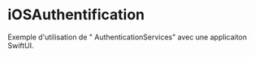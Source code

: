 # iOSAuthentification

Exemple d'utilisation de " AuthenticationServices" avec une applicaiton SwiftUI.

